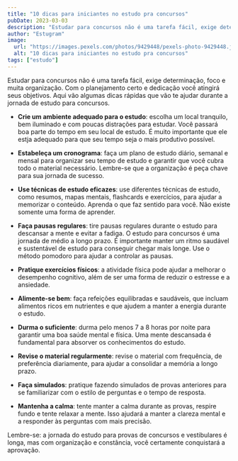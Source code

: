 ```yaml
---
title: "10 dicas para iniciantes no estudo pra concursos"
pubDate: 2023-03-03
description: "Estudar para concursos não é uma tarefa fácil, exige determinação, foco e muita organização. Com o planejamento certo e dedicação você atingirá seus objetivos"
author: "Estugram"
image:
  url: "https://images.pexels.com/photos/9429448/pexels-photo-9429448.jpeg?auto=compress&cs=tinysrgb&w=1260&h=750&dpr=1"
  alt: "10 dicas para iniciantes no estudo pra concursos"
tags: ["estudo"]
---
```


Estudar para concursos não é uma tarefa fácil, exige determinação, foco e muita organização. Com o planejamento certo e dedicação você atingirá seus objetivos. Aqui vão algumas dicas rápidas que vão te ajudar durante a jornada de estudo para concursos.

- **Crie um ambiente adequado para o estudo**: escolha um local tranquilo, bem iluminado e com poucas distrações para estudar. Você passará boa parte do tempo em seu local de estudo. É muito importante que ele estja adequado para que seu tempo seja o mais produtivo possível.

- **Estabeleça um cronograma**: faça um plano de estudo diário, semanal e mensal para organizar seu tempo de estudo e garantir que você cubra todo o material necessário. Lembre-se que a organização é peça chave para sua jornada de sucesso.

- **Use técnicas de estudo eficazes**: use diferentes técnicas de estudo, como resumos, mapas mentais, flashcards e exercícios, para ajudar a memorizar o conteúdo. Aprenda o que faz sentido para você. Não existe somente uma forma de aprender.

- **Faça pausas regulares**: tire pausas regulares durante o estudo para descansar a mente e evitar a fadiga. O estudo para concursos é uma jornada de médio a longo prazo. É importante manter um ritmo saudável e sustentável de estudo para conseguir chegar mais longe. Use o método pomodoro para ajudar a controlar as pausas.

- **Pratique exercícios físicos**: a atividade física pode ajudar a melhorar o desempenho cognitivo, além de ser uma forma de reduzir o estresse e a ansiedade.

- **Alimente-se bem**: faça refeições equilibradas e saudáveis, que incluam alimentos ricos em nutrientes e que ajudem a manter a energia durante o estudo.

- **Durma o suficiente**: durma pelo menos 7 a 8 horas por noite para garantir uma boa saúde mental e física. Uma mente descansada é fundamental para absorver os conhecimentos do estudo.

- **Revise o material regularmente**: revise o material com frequência, de preferência diariamente, para ajudar a consolidar a memória a longo prazo.

- **Faça simulados**: pratique fazendo simulados de provas anteriores para se familiarizar com o estilo de perguntas e o tempo de resposta.

- **Mantenha a calma**: tente manter a calma durante as provas, respire fundo e tente relaxar a mente. Isso ajudará a manter a clareza mental e a responder às perguntas com mais precisão.

Lembre-se: a jornada do estudo para provas de concursos e vestibulares é longa, mas com organização e constância, você certamente conquistará a aprovação.
